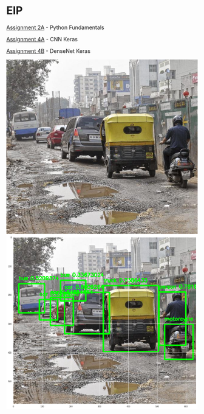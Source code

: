 # EIP

[Assignment 2A](https://github.com/Sharwon/EIP/blob/master/SHARWON_ASSIGNMENT_2A.ipynb) - Python Fundamentals

[Assignment 4A](https://github.com/Sharwon/EIP/blob/master/1st_DNN.ipynb) - CNN Keras

[Assignment 4B](https://github.com/Sharwon/EIP/blob/master/DNST_CIFAR10_AUG.ipynb) - DenseNet Keras

![YoloV2_input](https://github.com/Sharwon/EIP/blob/master/Bangalore_roads.jpg)
![YoloV2_output](https://github.com/Sharwon/EIP/blob/master/yoloresult.png)
